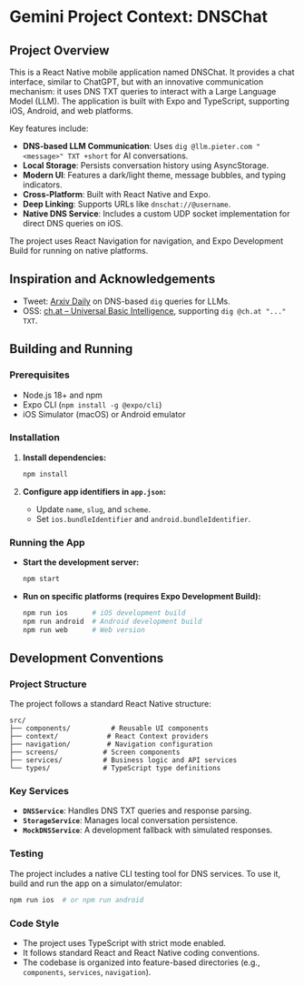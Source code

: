 # Gemini Project Context: DNSChat

## Project Overview

This is a React Native mobile application named DNSChat. It provides a chat interface, similar to ChatGPT, but with an innovative communication mechanism: it uses DNS TXT queries to interact with a Large Language Model (LLM). The application is built with Expo and TypeScript, supporting iOS, Android, and web platforms.

Key features include:

- **DNS-based LLM Communication**: Uses `dig @llm.pieter.com "<message>" TXT +short` for AI conversations.
- **Local Storage**: Persists conversation history using AsyncStorage.
- **Modern UI**: Features a dark/light theme, message bubbles, and typing indicators.
- **Cross-Platform**: Built with React Native and Expo.
- **Deep Linking**: Supports URLs like `dnschat://@username`.
- **Native DNS Service**: Includes a custom UDP socket implementation for direct DNS queries on iOS.

The project uses React Navigation for navigation, and Expo Development Build for running on native platforms.

## Inspiration and Acknowledgements

- Tweet: [Arxiv Daily](https://x.com/Arxiv_Daily/status/1952452878716805172) on DNS-based `dig` queries for LLMs.
- OSS: [ch.at – Universal Basic Intelligence](https://github.com/Deep-ai-inc/ch.at), supporting `dig @ch.at "..." TXT`.

## Building and Running

### Prerequisites

- Node.js 18+ and npm
- Expo CLI (`npm install -g @expo/cli`)
- iOS Simulator (macOS) or Android emulator

### Installation

1.  **Install dependencies:**

    ```bash
    npm install
    ```

2.  **Configure app identifiers in `app.json`:**
    - Update `name`, `slug`, and `scheme`.
    - Set `ios.bundleIdentifier` and `android.bundleIdentifier`.

### Running the App

- **Start the development server:**

  ```bash
  npm start
  ```

- **Run on specific platforms (requires Expo Development Build):**
  ```bash
  npm run ios      # iOS development build
  npm run android  # Android development build
  npm run web      # Web version
  ```

## Development Conventions

### Project Structure

The project follows a standard React Native structure:

```
src/
├── components/          # Reusable UI components
├── context/            # React Context providers
├── navigation/         # Navigation configuration
├── screens/           # Screen components
├── services/          # Business logic and API services
└── types/             # TypeScript type definitions
```

### Key Services

- **`DNSService`**: Handles DNS TXT queries and response parsing.
- **`StorageService`**: Manages local conversation persistence.
- **`MockDNSService`**: A development fallback with simulated responses.

### Testing

The project includes a native CLI testing tool for DNS services. To use it, build and run the app on a simulator/emulator:

```bash
npm run ios  # or npm run android
```

### Code Style

- The project uses TypeScript with strict mode enabled.
- It follows standard React and React Native coding conventions.
- The codebase is organized into feature-based directories (e.g., `components`, `services`, `navigation`).
